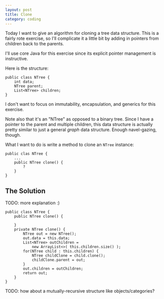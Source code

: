 ```yaml
---
layout: post
title: Clone
category: coding
---
```


Today I want to give an algorithm for cloning a tree data structure.
This is a fairly rote exercise, so I'll complicate it a little bit by
adding in pointers from children back to the parents.

I'll use core Java for this exercise since its explicit pointer
management is instructive.

Here is the structure:

    public class NTree {
        int data;
        NTree parent;
        List<NTree> children;
    }

I don't want to focus on immutability, encapsulation, and generics for
this exercise.

Note also that it's an "NTree" as opposed to a binary tree. Since I have
a pointer to the parent and multiple children, this data structure is
actually pretty similar to just a general *graph* data structure. Enough
navel-gazing, though.

What I want to do is write a method to clone an `NTree` instance:

    public clas NTree {
        ...
        public NTree clone() {
            ?
        }
    }

The Solution
------------

TODO: more explanation :)

    public class NTree {
        public NTree clone() {

        }
        private NTree clone() {
            NTree out = new NTree();
            out.data = this.data;
            List<NTree> outChildren = 
                new ArrayList<>( this.children.size() );
            for(NTree child : this.children) {
                NTree childClone = child.clone();
                childClone.parent = out;
            }
            out.children = outChildren;
            return out;
        }
    }

TODO: how about a mutually-recursive structure like objects/categories?
